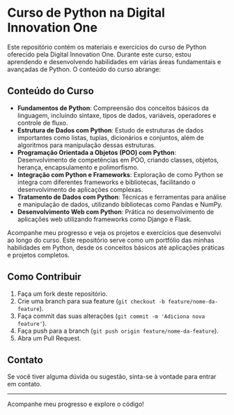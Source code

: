# Curso de Python na Digital Innovation One

Este repositório contém os materiais e exercícios do curso de Python oferecido pela Digital Innovation One. Durante este curso, estou aprendendo e desenvolvendo habilidades em várias áreas fundamentais e avançadas de Python. O conteúdo do curso abrange:

## Conteúdo do Curso

- **Fundamentos de Python**: Compreensão dos conceitos básicos da linguagem, incluindo sintaxe, tipos de dados, variáveis, operadores e controle de fluxo.
- **Estrutura de Dados com Python**: Estudo de estruturas de dados importantes como listas, tuplas, dicionários e conjuntos, além de algoritmos para manipulação dessas estruturas.
- **Programação Orientada a Objetos (POO) com Python**: Desenvolvimento de competências em POO, criando classes, objetos, herança, encapsulamento e polimorfismo.
- **Integração com Python e Frameworks**: Exploração de como Python se integra com diferentes frameworks e bibliotecas, facilitando o desenvolvimento de aplicações complexas.
- **Tratamento de Dados com Python**: Técnicas e ferramentas para análise e manipulação de dados, utilizando bibliotecas como Pandas e NumPy.
- **Desenvolvimento Web com Python**: Prática no desenvolvimento de aplicações web utilizando frameworks como Django e Flask.

Acompanhe meu progresso e veja os projetos e exercícios que desenvolvi ao longo do curso. Este repositório serve como um portfólio das minhas habilidades em Python, desde os conceitos básicos até aplicações práticas e projetos completos.


## Como Contribuir

1. Faça um fork deste repositório.
2. Crie uma branch para sua feature (`git checkout -b feature/nome-da-feature`).
3. Faça commit das suas alterações (`git commit -m 'Adiciona nova feature'`).
4. Faça push para a branch (`git push origin feature/nome-da-feature`).
5. Abra um Pull Request.

## Contato

Se você tiver alguma dúvida ou sugestão, sinta-se à vontade para entrar em contato.

---

Acompanhe meu progresso e explore o código!